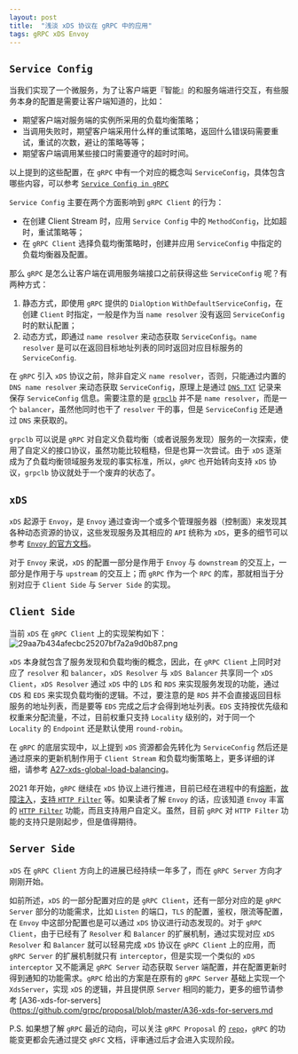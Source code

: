 ```yaml
---
layout: post
title:  "浅淡 xDS 协议在 gRPC 中的应用"
tags: gRPC xDS Envoy
---
```


## `Service Config`
当我们实现了一个微服务，为了让客户端更『智能』的和服务端进行交互，有些服务本身的配置是需要让客户端知道的，比如：

* 期望客户端对服务端的实例所采用的负载均衡策略；
* 当调用失败时，期望客户端采用什么样的重试策略，返回什么错误码需要重试，重试的次数，避让的策略等等；
* 期望客户端调用某些接口时需要遵守的超时时间。

以上提到的这些配置，在 `gRPC` 中有一个对应的概念叫 `ServiceConfig`，具体包含哪些内容，可以参考 [`Service Config in gRPC`](https://github.com/grpc/grpc/blob/master/doc/service_config.md) 

`Service Config` 主要在两个方面影响到 `gRPC Client` 的行为：

* 在创建 Client Stream 时，应用 `Service Config` 中的 `MethodConfig`，比如超时，重试策略等；
* 在 `gRPC Client` 选择负载均衡策略时，创建并应用 `ServiceConfig` 中指定的负载均衡器及配置。

那么 `gRPC` 是怎么让客户端在调用服务端接口之前获得这些 `ServiceConfig` 呢？有两种方式：

1. 静态方式，即使用 `gRPC` 提供的 `DialOption` `WithDefaultServiceConfig`，在创建 `Client` 时指定，一般是作为当 `name resolver` 没有返回 `ServiceConfig` 时的默认配置；
2. 动态方式，即通过 `name resolver` 来动态获取 `ServiceConfig`。`name resolver` 是可以在返回目标地址列表的同时返回对应目标服务的 `ServiceConfig`.

在 `gRPC` 引入 `xDS` 协议之前，除非自定义 `name resolver`，否则，只能通过内置的 `DNS name resolver` 来动态获取 `ServiceConfig`，原理上是通过 [`DNS TXT`](https://github.com/grpc/proposal/blob/master/A2-service-configs-in-dns.md) 记录来保存 `ServiceConfig` 信息。需要注意的是 [`grpclb`](https://github.com/grpc/grpc/blob/master/doc/load-balancing.md) 并不是 `name resolver`，而是一个 `balancer`，虽然他同时也干了 `resolver` 干的事，但是 `ServiceConfig` 还是通过 `DNS` 来获取的。

`grpclb` 可以说是 `gRPC` 对自定义负载均衡（或者说服务发现）服务的一次探索，使用了自定义的接口协议，虽然功能比较粗糙，但是也算一次尝试。由于 `xDS` 逐渐成为了负载均衡领域服务发现的事实标准，所以，`gRPC` 也开始转向支持 `xDS` 协议，`grpclb` 协议就处于一个废弃的状态了。

## `xDS`
`xDS` 起源于 `Envoy`，是 `Envoy` 通过查询一个或多个管理服务器（控制面）来发现其各种动态资源的协议，这些发现服务及其相应的 `API` 统称为 `xDS`，更多的细节可以参考 [`Envoy` 的官方文档](https://www.envoyproxy.io/docs/envoy/latest/api/api)。

对于 `Envoy` 来说，`xDS` 的配置一部分是作用于 `Envoy` 与 `downstream` 的交互上，一部分是作用于与 `upstream` 的交互上；而 `gRPC` 作为一个 `RPC` 的库，那就相当于分别对应于 `Client Side` 与 `Server Side` 的实现。

## `Client Side` 

当前 `xDS` 在 `gRPC Client` 上的实现架构如下：
![29aa7b434afecbc25207bf7a2a9d0b87.png](evernotecid://81F1013C-C36D-4522-9220-1289E29E5F94/appyinxiangcom/373756/ENResource/p12174)

`xDS` 本身就包含了服务发现和负载均衡的概念，因此，在 `gRPC Client` 上同时对应了 `resolver` 和 `balancer`，`xDS Resolver` 与 `xDS Balancer` 共享同一个 `xDS Client`，`xDS Resolver` 通过 `xDS` 中的 `LDS` 和 `RDS` 来实现服务发现的功能，通过 `CDS` 和 `EDS` 来实现负载均衡的逻辑。不过，要注意的是 `RDS` 并不会直接返回目标服务的地址列表，而是要等 `EDS` 完成之后才会得到地址列表。`EDS` 支持按优先级和权重来分配流量，不过，目前权重只支持 `Locality` 级别的，对于同一个 `Locality` 的 `Endpoint` 还是默认使用 `round-robin`。

在 `gRPC` 的底层实现中，以上提到 `xDS` 资源都会先转化为 `ServiceConfig` 然后还是通过原来的更新机制作用于 `Client Stream`  和负载均衡策略上，更多详细的详细，请参考 [A27-xds-global-load-balancing](https://github.com/grpc/proposal/blob/master/A27-xds-global-load-balancing.md)。

2021 年开始，`gRPC` 继续在 `xDS` 协议上进行推进，目前已经在进程中的有[熔断](https://github.com/grpc/proposal/blob/master/A32-xds-circuit-breaking.md)，[故障注入](https://github.com/grpc/proposal/blob/master/A33-Fault-Injection.md)，[支持 `HTTP Filter`](https://github.com/grpc/proposal/blob/master/A39-xds-http-filters.md) 等。如果读者了解 `Envoy` 的话，应该知道 `Envoy` 丰富的 [`HTTP Filter`](https://www.envoyproxy.io/docs/envoy/latest/configuration/http/http_filters/http_filters) 功能，而且支持用户自定义。虽然，目前 `gRPC` 对 `HTTP Filter` 功能的支持只是刚起步，但是值得期待。

## `Server Side`
`xDS` 在 `gRPC Client` 方向上的进展已经持续一年多了，而在 `gRPC Server` 方向才刚刚开始。

如前所述，`xDS` 的一部分配置对应的是 `gRPC Client`，还有一部分对应的是 `gRPC Server` 部分的功能需求，比如 `Listen` 的端口，`TLS` 的配置，鉴权，限流等配置，在 `Envoy` 中这部分配置也是可以通过 `xDS` 协议进行动态发现的。对于 `gRPC Client`，由于已经有了 `Resolver` 和 `Balancer` 的扩展机制，通过实现对应 `xDS Resolver` 和 `Balancer` 就可以轻易完成 `xDS` 协议在 `gRPC Client` 上的应用，而 `gRPC Server` 的扩展机制就只有 `interceptor`，但是实现一个类似的 `xDS interceptor` 又不能满足 `gRPC Server` 动态获取 `Server` 端配置，并在配置更新时得到通知的功能需求。`gRPC` 给出的方案是在原有的 `gRPC Server` 基础上实现一个 `XdsServer`，实现 `xDS` 的逻辑，并且提供原 `Server` 相同的能力，更多的细节请参考 [A36-xds-for-servers](https://github.com/grpc/proposal/blob/master/A36-xds-for-servers.md

P.S. 如果想了解 `gRPC` 最近的动向，可以关注 `gRPC Proposal` 的 [`repo`](https://github.com/grpc/proposal)，`gRPC` 的功能变更都会先通过提交 `gRFC` 文档，评审通过后才会进入实现阶段。
